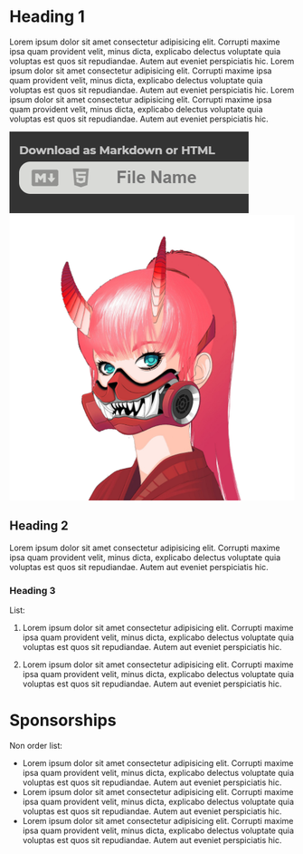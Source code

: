 # Heading 1
Lorem ipsum dolor sit amet consectetur adipisicing elit. Corrupti maxime ipsa quam provident velit, minus dicta, explicabo delectus voluptate quia voluptas est quos sit repudiandae. Autem aut eveniet perspiciatis hic.
Lorem ipsum dolor sit amet consectetur adipisicing elit. Corrupti maxime ipsa quam provident velit, minus dicta, explicabo delectus voluptate quia voluptas est quos sit repudiandae. Autem aut eveniet perspiciatis hic.
Lorem ipsum dolor sit amet consectetur adipisicing elit. Corrupti maxime ipsa quam provident velit, minus dicta, explicabo delectus voluptate quia voluptas est quos sit repudiandae. Autem aut eveniet perspiciatis hic.

![alt text](images/pic1.png "Pic 1") ![alt text](images/pic2.png "Pic 2")

## Heading 2
Lorem ipsum dolor sit amet consectetur adipisicing elit. Corrupti maxime ipsa quam provident velit, minus dicta, explicabo delectus voluptate quia voluptas est quos sit repudiandae. Autem aut eveniet perspiciatis hic.

### Heading 3
List:

1. Lorem ipsum dolor sit amet consectetur adipisicing elit. Corrupti maxime ipsa quam provident velit, minus dicta, explicabo delectus voluptate quia voluptas est quos sit repudiandae. Autem aut eveniet perspiciatis hic.

2. Lorem ipsum dolor sit amet consectetur adipisicing elit. Corrupti maxime ipsa quam provident velit, minus dicta, explicabo delectus voluptate quia voluptas est quos sit repudiandae. Autem aut eveniet perspiciatis hic.

# Sponsorships
Non order list:

* Lorem ipsum dolor sit amet consectetur adipisicing elit. Corrupti maxime ipsa quam provident velit, minus dicta, explicabo delectus voluptate quia voluptas est quos sit repudiandae. Autem aut eveniet perspiciatis hic.
* Lorem ipsum dolor sit amet consectetur adipisicing elit. Corrupti maxime ipsa quam provident velit, minus dicta, explicabo delectus voluptate quia voluptas est quos sit repudiandae. Autem aut eveniet perspiciatis hic.
* Lorem ipsum dolor sit amet consectetur adipisicing elit. Corrupti maxime ipsa quam provident velit, minus dicta, explicabo delectus voluptate quia voluptas est quos sit repudiandae. Autem aut eveniet perspiciatis hic.
